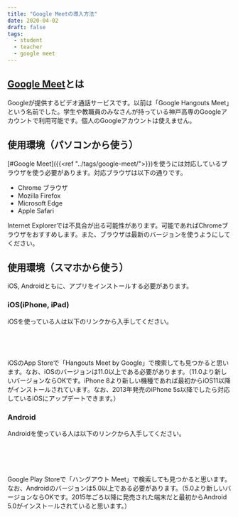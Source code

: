 ```yaml
---
title: "Google Meetの導入方法"
date: 2020-04-02
draft: false
tags: 
  - student
  - teacher
  - google meet
---
```


## [Google Meet](https://meet.google.com)とは
Googleが提供するビデオ通話サービスです。以前は「Google Hangouts Meet」という名前でした。学生や教職員のみなさんが持っている神戸高専のGoogleアカウントで利用可能です。個人のGoogleアカウントは使えません。

## 使用環境（パソコンから使う）
[#Google Meet]({{<ref "../tags/google-meet/">}})を使うには対応しているブラウザを使う必要があります。対応ブラウザは以下の通りです。

- Chrome ブラウザ
- Mozilla Firefox
- Microsoft Edge
- Apple Safari

Internet Explorerでは不具合が出る可能性があります。可能であればChromeブラウザをおすすめします。また、ブラウザは最新のバージョンを使うようにしてください。

## 使用環境（スマホから使う）
iOS, Androidともに、アプリをインストールする必要があります。

### iOS(iPhone, iPad)
iOSを使っている人は以下のリンクから入手してください。

<a href="https://apps.apple.com/us/app/hangouts-meet-by-google/id1013231476?mt=8" style="display:inline-block;overflow:hidden;background:url(https://linkmaker.itunes.apple.com/ja-jp/badge-lrg.svg?releaseDate=2017-02-27&kind=iossoftware&bubble=ios_apps) no-repeat;width:135px;height:45px;"></a>

iOSのApp Storeで「Hangouts Meet by Google」で検索しても見つかると思います。なお、iOSのバージョンは11.0以上である必要があります。（11.0より新しいバージョンならOKです。iPhone 8より新しい機種であれば最初からiOS11以降がインストールされています。なお、2013年発売のiPhone 5s以降でしたら対応しているiOSにアップデートできます。）


### Android
Androidを使っている人は以下のリンクから入手してください。

<a href="https://play.google.com/store/apps/details?id=com.google.android.apps.meetings&hl=ja&pcampaignid=pcampaignidMKT-Other-global-all-co-prtnr-py-PartBadge-Mar2515-1" style="display:inline-block;overflow:hidden;background:url(https://play.google.com/intl/us-en/badges/static/images/badges/ja_badge_web_generic.png) no-repeat;width:150px;height:55px;background-size: cover;"></a>

Google Play Storeで「ハングアウト Meet」で検索しても見つかると思います。なお、Androidのバージョンは5.0以上である必要があります。（5.0より新しいバージョンならOKです。2015年ごろ以降に発売された端末だと最初からAndroid 5.0がインストールされていると思います。）


